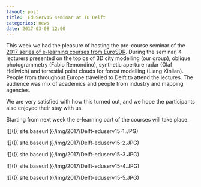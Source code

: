 ```yaml
---
layout: post
title:  EduServ15 seminar at TU Delft
categories: news
date: 2017-03-08 12:00
---
```


This week we had the pleasure of hosting the pre-course seminar of the [2017 series of e-learning courses from EuroSDR](http://www.eurosdr.net/education/current). 
During the seminar, 4 lecturers presented on the topics of 3D city modelling (our group), oblique photogrammetry (Fabio Remondino), synthetic aperture radar (Olaf Hellwich) and terrestial point clouds for forest modelling (Liang Xinlian).
People from throughout Europe travelled to Delft to attend the lectures. The audience was mix of academics and people from industry and mapping agencies.

We are very satisfied with how this turned out, and we hope the participants also enjoyed their stay with us.

Starting from next week the e-learning part of the courses will take place.

![]({{ site.baseurl }}/img/2017/Delft-eduserv15-1.JPG)

![]({{ site.baseurl }}/img/2017/Delft-eduserv15-2.JPG)

![]({{ site.baseurl }}/img/2017/Delft-eduserv15-3.JPG)

![]({{ site.baseurl }}/img/2017/Delft-eduserv15-4.JPG)

![]({{ site.baseurl }}/img/2017/Delft-eduserv15-5.JPG)